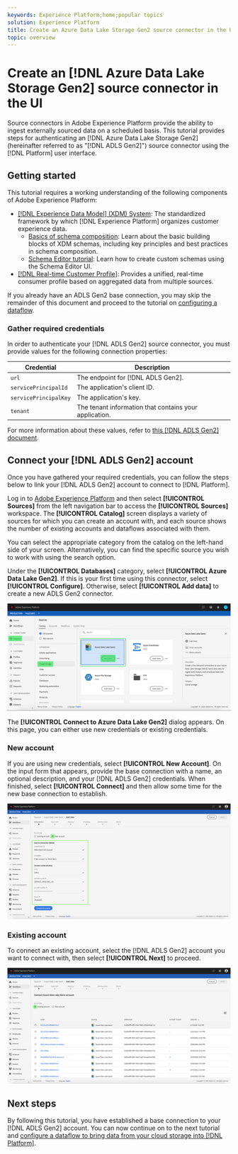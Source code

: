 ```yaml
---
keywords: Experience Platform;home;popular topics
solution: Experience Platform
title: Create an Azure Data Lake Storage Gen2 source connector in the UI
topic: overview
---
```


# Create an [!DNL Azure Data Lake Storage Gen2] source connector in the UI

Source connectors in Adobe Experience Platform provide the ability to ingest externally sourced data on a scheduled basis. This tutorial provides steps for authenticating an [!DNL Azure Data Lake Storage Gen2] (hereinafter referred to as "[!DNL ADLS Gen2]") source connector using the [!DNL Platform] user interface.

## Getting started

This tutorial requires a working understanding of the following components of Adobe Experience Platform:

-   [[!DNL Experience Data Model] (XDM) System](../../../../../xdm/home.md): The standardized framework by which [!DNL Experience Platform] organizes customer experience data.
    -   [Basics of schema composition](../../../../../xdm/schema/composition.md): Learn about the basic building blocks of XDM schemas, including key principles and best practices in schema composition.
    -   [Schema Editor tutorial](../../../../../xdm/tutorials/create-schema-ui.md): Learn how to create custom schemas using the Schema Editor UI.
-   [[!DNL Real-time Customer Profile]](../../../../../profile/home.md): Provides a unified, real-time consumer profile based on aggregated data from multiple sources.

If you already have an ADLS Gen2 base connection, you may skip the remainder of this document and proceed to the tutorial on [configuring a dataflow](../../dataflow/batch/cloud-storage.md).

### Gather required credentials

In order to authenticate your [!DNL ADLS Gen2] source connector, you must provide values for the following connection properties:

| Credential | Description |
| ---------- | ----------- |
| `url` | The endpoint for [!DNL ADLS Gen2]. |
| `servicePrincipalId` | The application's client ID. |
| `servicePrincipalKey` | The application's key. |
| `tenant` | The tenant information that contains your application. |

For more information about these values, refer to [this [!DNL ADLS Gen2] document](https://docs.microsoft.com/en-us/azure/data-factory/connector-azure-data-lake-storage).

## Connect your [!DNL ADLS Gen2] account

Once you have gathered your required credentials, you can follow the steps below to link your [!DNL ADLS Gen2] account to connect to [!DNL Platform].

Log in to [Adobe Experience Platform](https://platform.adobe.com) and then select **[!UICONTROL Sources]** from the left navigation bar to access the **[!UICONTROL Sources]** workspace. The **[!UICONTROL Catalog]** screen displays a variety of sources for which you can create an account with, and each source shows the number of existing accounts and dataflows associated with them.

You can select the appropriate category from the catalog on the left-hand side of your screen. Alternatively, you can find the specific source you wish to work with using the search option.

Under the **[!UICONTROL Databases]** category, select **[!UICONTROL Azure Data Lake Gen2]**. If this is your first time using this connector, select **[!UICONTROL Configure]**. Otherwise, select **[!UICONTROL Add data]** to create a new ADLS Gen2 connector.

![](../../../../images/tutorials/create/adls-gen2/catalog.png)

The **[!UICONTROL Connect to Azure Data Lake Gen2]** dialog appears. On this page, you can either use new credentials or existing credentials. 

### New account

If you are using new credentials, select **[!UICONTROL New Account]**. On the input form that appears, provide the base connection with a name, an optional description, and your [!DNL ADLS Gen2] credentials. When finished, select **[!UICONTROL Connect]** and then allow some time for the new base connection to establish.

![](../../../../images/tutorials/create/adls-gen2/connect.png)

### Existing account

To connect an existing account, select the [!DNL ADLS Gen2] account you want to connect with, then select **[!UICONTROL Next]** to proceed.

![](../../../../images/tutorials/create/adls-gen2/existing.png)

## Next steps

By following this tutorial, you have established a base connection to your [!DNL ADLS Gen2] account. You can now continue on to the next tutorial and [configure a dataflow to bring data from your cloud storage into [!DNL Platform]](../../dataflow/batch/cloud-storage.md).